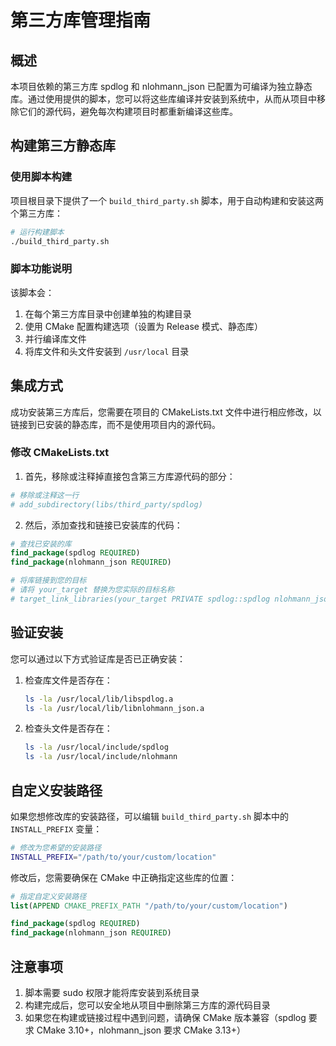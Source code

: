 # 第三方库管理指南

## 概述

本项目依赖的第三方库 spdlog 和 nlohmann_json 已配置为可编译为独立静态库。通过使用提供的脚本，您可以将这些库编译并安装到系统中，从而从项目中移除它们的源代码，避免每次构建项目时都重新编译这些库。

## 构建第三方静态库

### 使用脚本构建

项目根目录下提供了一个 `build_third_party.sh` 脚本，用于自动构建和安装这两个第三方库：

```bash
# 运行构建脚本
./build_third_party.sh
```

### 脚本功能说明

该脚本会：

1. 在每个第三方库目录中创建单独的构建目录
2. 使用 CMake 配置构建选项（设置为 Release 模式、静态库）
3. 并行编译库文件
4. 将库文件和头文件安装到 `/usr/local` 目录

## 集成方式

成功安装第三方库后，您需要在项目的 CMakeLists.txt 文件中进行相应修改，以链接到已安装的静态库，而不是使用项目内的源代码。

### 修改 CMakeLists.txt

1. 首先，移除或注释掉直接包含第三方库源代码的部分：

```cmake
# 移除或注释这一行
# add_subdirectory(libs/third_party/spdlog)
```

2. 然后，添加查找和链接已安装库的代码：

```cmake
# 查找已安装的库
find_package(spdlog REQUIRED)
find_package(nlohmann_json REQUIRED)

# 将库链接到您的目标
# 请将 your_target 替换为您实际的目标名称
# target_link_libraries(your_target PRIVATE spdlog::spdlog nlohmann_json::nlohmann_json)
```

## 验证安装

您可以通过以下方式验证库是否已正确安装：

1. 检查库文件是否存在：
   ```bash
   ls -la /usr/local/lib/libspdlog.a
   ls -la /usr/local/lib/libnlohmann_json.a
   ```

2. 检查头文件是否存在：
   ```bash
   ls -la /usr/local/include/spdlog
   ls -la /usr/local/include/nlohmann
   ```

## 自定义安装路径

如果您想修改库的安装路径，可以编辑 `build_third_party.sh` 脚本中的 `INSTALL_PREFIX` 变量：

```bash
# 修改为您希望的安装路径
INSTALL_PREFIX="/path/to/your/custom/location"
```

修改后，您需要确保在 CMake 中正确指定这些库的位置：

```cmake
# 指定自定义安装路径
list(APPEND CMAKE_PREFIX_PATH "/path/to/your/custom/location")

find_package(spdlog REQUIRED)
find_package(nlohmann_json REQUIRED)
```

## 注意事项

1. 脚本需要 sudo 权限才能将库安装到系统目录
2. 构建完成后，您可以安全地从项目中删除第三方库的源代码目录
3. 如果您在构建或链接过程中遇到问题，请确保 CMake 版本兼容（spdlog 要求 CMake 3.10+，nlohmann_json 要求 CMake 3.13+）